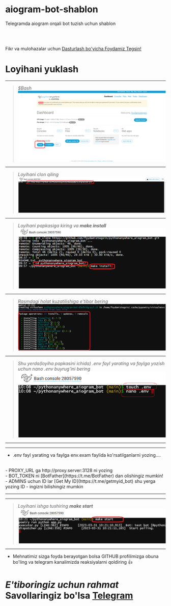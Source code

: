 # aiogram-bot-shablon
Telegramda  aiogram orqali  bot tuzish uchun shablon

<br>
<br>

Fikr va mulohazalar uchun [Dasturlash bo'yicha Foydamiz Tegsin!](https://t.me/foydamizteg_sin)



# Loyihani yuklash

<hr>


> *$Bash*
 ![pythonanywhere](images/1.png)

<hr>


> *Loyihani clon qiling*
 ![pythonanywhere](images/2.png)

<hr>


> *Loyihani papkasiga kiring va __make install__*
 ![pythonanywhere](images/3.png)

<hr>


> *Rasmdagi holat kuzatilishiga e'tibor bering*
 ![pythonanywhere](images/4.png)

<hr>


> *Shu yerda(loyiha papkasini ichida) .env fayl yarating va faylga yozish uchun nano .env buyrug'ini bering*
 ![pythonanywhere](images/5.png)

<hr>
<hr>

- .env fayl yarating va faylga env.exam faylida ko'rsatilganlarni yozing....
<br>
- PROXY_URL ga http://proxy.server:3128 ni yozing
<br>
- BOT_TOKEN ni [BotFather](https://t.me/BotFather) dan olishingiz mumkin!
<br>
- ADMINS uchun ID lar   [Get My ID](https://t.me/getmyid_bot) shu yerga yozing ID - ingizni bilishingiz mumkin
<br>
<hr>
<hr>

> *Loyihani ishga tushiring __make start__*
 ![pythonanywhere](images/6.png)

<hr>


- Mehnatimiz sizga foyda berayotgan bolsa GITHUB profilimizga obuna bo'ling va telegram kanalimizda reaksiyalarni qoldiring 👍
# *E'tiboringiz uchun rahmat* Savollaringiz bo'lsa [Telegram](https://t.me/foydamizteg_sin)

